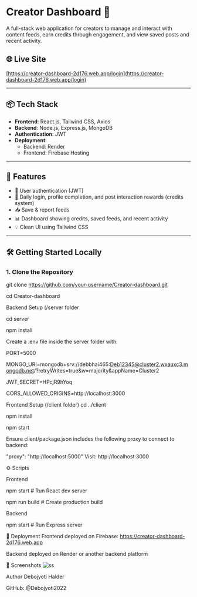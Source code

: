 # Creator Dashboard 🚀

A full-stack web application for creators to manage and interact with content feeds, earn credits through engagement, and view saved posts and recent activity.

## 🌐 Live Site

[https://creator-dashboard-2d176.web.app/login](https://creator-dashboard-2d176.web.app/login)

---

## 📦 Tech Stack

- **Frontend**: React.js, Tailwind CSS, Axios
- **Backend**: Node.js, Express.js, MongoDB
- **Authentication**: JWT
- **Deployment**: 
  - Backend: Render
  - Frontend: Firebase Hosting

---

## 🧩 Features

- 🔐 User authentication (JWT)
- 📝 Daily login, profile completion, and post interaction rewards (credits system)
- 📥 Save & report feeds
- 📊 Dashboard showing credits, saved feeds, and recent activity
- 💡 Clean UI using Tailwind CSS

---

## 🛠️ Getting Started Locally

### 1. Clone the Repository

git clone https://github.com/your-username/Creator-dashboard.git

cd Creator-dashboard

Backend Setup (/server folder

cd server

npm install

Create a .env file inside the server folder with:

PORT=5000

MONGO_URI=mongodb+srv://debbhai465:Deb12345@cluster2.wxauxc3.mongodb.net/?retryWrites=true&w=majority&appName=Cluster2

JWT_SECRET=HPcjR9hYoq

CORS_ALLOWED_ORIGINS=http://localhost:3000

Frontend Setup (/client folder)
 
cd ../client

npm install

npm start

Ensure client/package.json includes the following proxy to connect to backend:

"proxy": "http://localhost:5000"
Visit: http://localhost:3000

⚙️ Scripts

Frontend

npm start       # Run React dev server

npm run build   # Create production build

Backend

npm start       # Run Express server

🚀 Deployment
Frontend deployed on Firebase: https://creator-dashboard-2d176.web.app

Backend deployed on Render or another backend platform

📸 Screenshots
![ss](https://github.com/user-attachments/assets/bdf1c85b-4732-4eaa-8be3-0d0c21150542)

Author
Debojyoti Halder

GitHub: @Debojyoti2022
